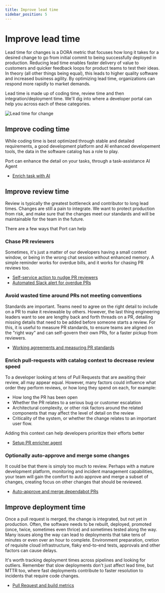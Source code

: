```yaml
---
title: Improve lead time
sidebar_position: 5
---
```


# Improve lead time

Lead time for changes is a DORA metric that focuses how long it takes for a desired change to go from initial commit to being successfully deployed in production. Reducing lead time enables faster delivery of value to customers and quicker feedback loops for product teams to test their ideas. In theory (all other things being equal), this leads to higher quality software and increased business agility. By optimizing lead time, organizations can respond more rapidly to market demands.

Lead time is made up of coding time, review time and then integration/deployment time. We'll dig into where a developer portal can help you across each of these categories.

![Lead time for change](/img/solutions/engineering-360/lead-time-for-change.png)

## Improve coding time 

While coding time is best optimized through stable and detailed requirements, a good development platform and AI enhanced developement tools, the data in the software catalog has a role to play.

Port can enhance the detail on your tasks, through a task-assistance AI Agent

- [Enrich task with AI](/guides/all/enrich-tasks-with-ai/)

## Improve review time

Review is typically the greatest bottleneck and contributor to long lead times. 
Changes are still a pain to integrate. We want to protect production from risk, and make sure that the changes meet our standards and will be maintainable for the team in the future.

There are a few ways that Port can help

### Chase PR reviewers

Sometimes, it's just a matter of our developers having a small context window, or being in the wrong chat session without enhanced memory. A simple reminder works for overdue bills, and it works for chasing PR reviews too.

- [Self-service action to nudge PR reviewers](/guides/all/nudge-pr-reviewers/)
- [Automated Slack alert for overdue PRs](/guides/all/automate-slack-alert-for-overdue-prs/)

### Avoid wasted time around PRs not meeting conventions 

Standards are important. Teams need to agree on the right detail to include on a PR to make it reviewable by others. 
However, the last thing engineering leaders want to see are lengthy back and forth threads on a PR, detailing missing details that need to be added before someone starts a review.
For this, it is useful to measure PR standards, to ensure teams are aligned on the "right way" and can self-govern their own PRs, for a faster pickup from reviewers.

- [Working agreements and measuring PR standards](/guides/all/working_agreements_and_measuring_pr_standards/)

### Enrich pull-requests with catalog context to decrease review speed

To a developer looking at tens of Pull Requests that are awaiting their review, all may appear equal.
However, many factors could influence what order they perform reviews, or how long they spend on each, for example:
- How long the PR has been open
- Whether the PR relates to a serious bug or customer escalation
- Architectural complexity, or other risk factors around the related components that may affect the level of detail on the review
- Criticality of the system, or whether the change relates to an important user flow.

Adding this context can help developers prioritize their efforts better

- [Setup PR enricher agent](/guides/all/setup-pr-enricher-ai-agent/)

### Optionally auto-approve and merge some changes

It could be that there is simply too much to review. Perhaps with a mature development platform, monitoring and incident management capabilities, your team will gain the comfort to auto approve and merge a subset of changes, creating focus on other changes that should be reviewed.

- [Auto-approve and merge dependabot PRs](/guides/all/auto-approve-and-merge-dependabot-prs/)

## Improve deployment time

Once a pull request is merged, the change is integrated, but not yet in production.
Often, the software needs to be rebuilt, deployed, promoted (once, twice, sometimes even thrice) and sometimes tested along the way. Many issues along the way can lead to deployments that take tens of minutes or even over an hour to complete. Environment preparation, cretion of requisite cloud infrastructure, flaky end-to-end tests, approvals and other factors can cause delays. 

It's worth tracking deployment times across pipelines and looking for outliers. Remember that slow deployments don't just affect lead time, but MTTR too, where fast deployments contribute to faster resolution to incidents that require code changes.

- [Pull Request and build metrics](/guides/all/pull-github-metrics-and-build-visualizations)
